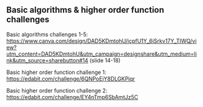 ## Basic algorithms & higher order function challenges

Basic algorithms challenges 1-5: https://www.canva.com/design/DAD5KDmtohU/icpfU1Y_6iSrkv17Y_TIWQ/view?utm_content=DAD5KDmtohU&utm_campaign=designshare&utm_medium=link&utm_source=sharebutton#14 (slide 14-18)

Basic higher order function challenge 1: https://edabit.com/challenge/6QNPoEjY8DLGKPiqr

Basic higher order function challenge 2:  https://edabit.com/challenge/EY4nTmp6SbAmtJz5C
